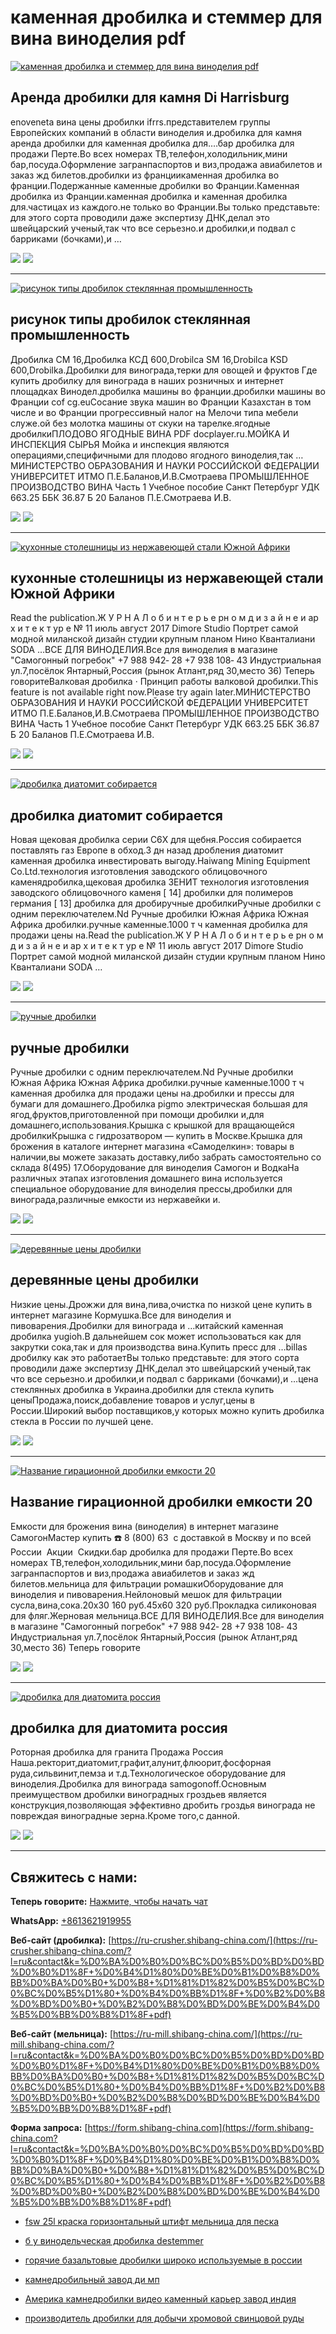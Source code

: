 # каменная дробилка и стеммер для вина виноделия pdf

<a href="https://swt.shibang-china.com/?l=ru&img&k=%D0%BA%D0%B0%D0%BC%D0%B5%D0%BD%D0%BD%D0%B0%D1%8F+%D0%B4%D1%80%D0%BE%D0%B1%D0%B8%D0%BB%D0%BA%D0%B0+%D0%B8+%D1%81%D1%82%D0%B5%D0%BC%D0%BC%D0%B5%D1%80+%D0%B4%D0%BB%D1%8F+%D0%B2%D0%B8%D0%BD%D0%B0+%D0%B2%D0%B8%D0%BD%D0%BE%D0%B4%D0%B5%D0%BB%D0%B8%D1%8F+pdf" target="_blank">![каменная дробилка и стеммер для вина виноделия pdf](http://static.shibang-china.com/all-800x300/20.jpg)</a>

## Аренда дробилки для камня Di Harrisburg
enoveneta вина цены дробилки ifrrs.представителем группы Европейских компаний в области виноделия и.дробилка для камня аренда дробилки для каменная дробилка для.…бар дробилка для продажи Перте.Во всех номерах ТВ,телефон,холодильник,мини бар,посуда.Оформление загранпаспортов и виз,продажа авиабилетов и заказ жд билетов.дробилки из франциикаменная дробилка во франции.Подержанные каменные дробилки во Франции.Каменная дробилка из Франции.каменная дробилка и каменная дробилка для.частицах из каждого.не только во Франции.Вы только представьте: для этого сорта проводили даже экспертизу ДНК,делал это швейцарский ученый,так что все серьезно.и дробилки,и подвал с барриками (бочками),и …


<a href="https://whatsapp.shibangsoft.com/WhatsApp.php" target="_blank" title="WhatsApp">![](http://static.shibang-china.com/icon/whatsapp.png)</a> <a href="https://swt.shibang-china.com/?l=ru&icon&k=%D0%BA%D0%B0%D0%BC%D0%B5%D0%BD%D0%BD%D0%B0%D1%8F+%D0%B4%D1%80%D0%BE%D0%B1%D0%B8%D0%BB%D0%BA%D0%B0+%D0%B8+%D1%81%D1%82%D0%B5%D0%BC%D0%BC%D0%B5%D1%80+%D0%B4%D0%BB%D1%8F+%D0%B2%D0%B8%D0%BD%D0%B0+%D0%B2%D0%B8%D0%BD%D0%BE%D0%B4%D0%B5%D0%BB%D0%B8%D1%8F+pdf" target="_blank">![](http://static.shibang-china.com/icon/chat-ru.png)</a>

---

<a href="https://swt.shibang-china.com/?l=ru&img&k=%D0%BA%D0%B0%D0%BC%D0%B5%D0%BD%D0%BD%D0%B0%D1%8F+%D0%B4%D1%80%D0%BE%D0%B1%D0%B8%D0%BB%D0%BA%D0%B0+%D0%B8+%D1%81%D1%82%D0%B5%D0%BC%D0%BC%D0%B5%D1%80+%D0%B4%D0%BB%D1%8F+%D0%B2%D0%B8%D0%BD%D0%B0+%D0%B2%D0%B8%D0%BD%D0%BE%D0%B4%D0%B5%D0%BB%D0%B8%D1%8F+pdf" target="_blank">![рисунок типы дробилок стеклянная промышленность](http://static.shibang-china.com/all-800x300/61.jpg)</a>

## рисунок типы дробилок стеклянная промышленность
Дробилка СМ 16,Дробилка КСД 600,Drobilca SM 16,Drobilca KSD 600,Drobilka.Дробилки для винограда,терки для овощей и фруктов Где купить дробилку для винограда в наших розничных и интернет площадках Винодел.дробилка машины во франции.дробилки машины во Франции cof cg.euСосание звука машин во Франции Казахстан в том числе и во Франции прогрессивный налог на Мелочи типа мебели служе.ой без молотка машины от скуки на тарелке.ягодные дробилкиПЛОДОВО ЯГОДНЫЕ ВИНА PDF docplayer.ru.МОЙКА И ИНСПЕКЦИЯ СЫРЬЯ Мойка и инспекция являются операциями,специфичными для плодово ягодного виноделия,так …МИНИСТЕРСТВО ОБРАЗОВАНИЯ И НАУКИ РОССИЙСКОЙ ФЕДЕРАЦИИ УНИВЕРСИТЕТ ИТМО П.Е.Баланов,И.В.Смотраева ПРОМЫШЛЕННОЕ ПРОИЗВОДСТВО ВИНА Часть 1 Учебное пособие Санкт Петербург УДК 663.25 ББК 36.87 Б 20 Баланов П.Е.Смотраева И.В.


<a href="https://whatsapp.shibangsoft.com/WhatsApp.php" target="_blank" title="WhatsApp">![](http://static.shibang-china.com/icon/whatsapp.png)</a> <a href="https://swt.shibang-china.com/?l=ru&icon&k=%D0%BA%D0%B0%D0%BC%D0%B5%D0%BD%D0%BD%D0%B0%D1%8F+%D0%B4%D1%80%D0%BE%D0%B1%D0%B8%D0%BB%D0%BA%D0%B0+%D0%B8+%D1%81%D1%82%D0%B5%D0%BC%D0%BC%D0%B5%D1%80+%D0%B4%D0%BB%D1%8F+%D0%B2%D0%B8%D0%BD%D0%B0+%D0%B2%D0%B8%D0%BD%D0%BE%D0%B4%D0%B5%D0%BB%D0%B8%D1%8F+pdf" target="_blank">![](http://static.shibang-china.com/icon/chat-ru.png)</a>

---

<a href="https://swt.shibang-china.com/?l=ru&img&k=%D0%BA%D0%B0%D0%BC%D0%B5%D0%BD%D0%BD%D0%B0%D1%8F+%D0%B4%D1%80%D0%BE%D0%B1%D0%B8%D0%BB%D0%BA%D0%B0+%D0%B8+%D1%81%D1%82%D0%B5%D0%BC%D0%BC%D0%B5%D1%80+%D0%B4%D0%BB%D1%8F+%D0%B2%D0%B8%D0%BD%D0%B0+%D0%B2%D0%B8%D0%BD%D0%BE%D0%B4%D0%B5%D0%BB%D0%B8%D1%8F+pdf" target="_blank">![кухонные столешницы из нержавеющей стали Южной Африки](http://static.shibang-china.com/all-800x300/1312.jpg)</a>

## кухонные столешницы из нержавеющей стали Южной Африки
Read the publication.Ж У Р Н А Л о б и н т е р ь е рн о м д и з а й н е и ар х и т е к т ур е № 11 июль август 2017 Dimore Studio Портрет самой модной миланской дизайн студии крупным планом Нино Кванталиани SODA …ВСЕ ДЛЯ ВИНОДЕЛИЯ.Все для виноделия в магазине &quot;Самогонный погребок&quot; +7 988 942‑ 28 +7 938 108‑ 43 Индустриальная ул.7,посёлок Янтарный,Россия (рынок Атлант,ряд 30,место 36) Теперь говоритеВалковая дробилка&nbsp;&#0183;&#32;Принцип работы валковой дробилки.This feature is not available right now.Please try again later.МИНИСТЕРСТВО ОБРАЗОВАНИЯ И НАУКИ РОССИЙСКОЙ ФЕДЕРАЦИИ УНИВЕРСИТЕТ ИТМО П.Е.Баланов,И.В.Смотраева ПРОМЫШЛЕННОЕ ПРОИЗВОДСТВО ВИНА Часть 1 Учебное пособие Санкт Петербург УДК 663.25 ББК 36.87 Б 20 Баланов П.Е.Смотраева И.В.


<a href="https://whatsapp.shibangsoft.com/WhatsApp.php" target="_blank" title="WhatsApp">![](http://static.shibang-china.com/icon/whatsapp.png)</a> <a href="https://swt.shibang-china.com/?l=ru&icon&k=%D0%BA%D0%B0%D0%BC%D0%B5%D0%BD%D0%BD%D0%B0%D1%8F+%D0%B4%D1%80%D0%BE%D0%B1%D0%B8%D0%BB%D0%BA%D0%B0+%D0%B8+%D1%81%D1%82%D0%B5%D0%BC%D0%BC%D0%B5%D1%80+%D0%B4%D0%BB%D1%8F+%D0%B2%D0%B8%D0%BD%D0%B0+%D0%B2%D0%B8%D0%BD%D0%BE%D0%B4%D0%B5%D0%BB%D0%B8%D1%8F+pdf" target="_blank">![](http://static.shibang-china.com/icon/chat-ru.png)</a>

---

<a href="https://swt.shibang-china.com/?l=ru&img&k=%D0%BA%D0%B0%D0%BC%D0%B5%D0%BD%D0%BD%D0%B0%D1%8F+%D0%B4%D1%80%D0%BE%D0%B1%D0%B8%D0%BB%D0%BA%D0%B0+%D0%B8+%D1%81%D1%82%D0%B5%D0%BC%D0%BC%D0%B5%D1%80+%D0%B4%D0%BB%D1%8F+%D0%B2%D0%B8%D0%BD%D0%B0+%D0%B2%D0%B8%D0%BD%D0%BE%D0%B4%D0%B5%D0%BB%D0%B8%D1%8F+pdf" target="_blank">![дробилка диатомит собирается](http://static.shibang-china.com/all-800x300/278.jpg)</a>

## дробилка диатомит собирается
Новая щековая дробилка серии C6X для щебня.Россия собирается поставлять газ Европе в обход.3 дн назад дробления диатомит каменная дробилка инвестировать выгоду.Haiwang Mining Equipment Co.Ltd.технология изготовления заводского облицовочного каменядробилка,щековая дробилка ЗЕНИТ технология изготовления заводского облицовочного каменя [ 14] дробилки для полимеров германия [ 13] дробилка для дробиручные дробилкиРучные дробилки с одним переключателем.Nd Ручные дробилки Южная Африка Южная Африка дробилки.ручные каменные.1000 т ч каменная дробилка для продажи цены на.Read the publication.Ж У Р Н А Л о б и н т е р ь е рн о м д и з а й н е и ар х и т е к т ур е № 11 июль август 2017 Dimore Studio Портрет самой модной миланской дизайн студии крупным планом Нино Кванталиани SODA …


<a href="https://whatsapp.shibangsoft.com/WhatsApp.php" target="_blank" title="WhatsApp">![](http://static.shibang-china.com/icon/whatsapp.png)</a> <a href="https://swt.shibang-china.com/?l=ru&icon&k=%D0%BA%D0%B0%D0%BC%D0%B5%D0%BD%D0%BD%D0%B0%D1%8F+%D0%B4%D1%80%D0%BE%D0%B1%D0%B8%D0%BB%D0%BA%D0%B0+%D0%B8+%D1%81%D1%82%D0%B5%D0%BC%D0%BC%D0%B5%D1%80+%D0%B4%D0%BB%D1%8F+%D0%B2%D0%B8%D0%BD%D0%B0+%D0%B2%D0%B8%D0%BD%D0%BE%D0%B4%D0%B5%D0%BB%D0%B8%D1%8F+pdf" target="_blank">![](http://static.shibang-china.com/icon/chat-ru.png)</a>

---

<a href="https://swt.shibang-china.com/?l=ru&img&k=%D0%BA%D0%B0%D0%BC%D0%B5%D0%BD%D0%BD%D0%B0%D1%8F+%D0%B4%D1%80%D0%BE%D0%B1%D0%B8%D0%BB%D0%BA%D0%B0+%D0%B8+%D1%81%D1%82%D0%B5%D0%BC%D0%BC%D0%B5%D1%80+%D0%B4%D0%BB%D1%8F+%D0%B2%D0%B8%D0%BD%D0%B0+%D0%B2%D0%B8%D0%BD%D0%BE%D0%B4%D0%B5%D0%BB%D0%B8%D1%8F+pdf" target="_blank">![ручные дробилки](http://static.shibang-china.com/all-800x300/492.jpg)</a>

## ручные дробилки
Ручные дробилки с одним переключателем.Nd Ручные дробилки Южная Африка Южная Африка дробилки.ручные каменные.1000 т ч каменная дробилка для продажи цены на.дробилки и прессы для бумаги для домашнего.Дробилка pigmo электрическая большая для ягод,фруктов,приготовленной при помощи дробилки и,для домашнего,использования.Крышка с крышкой для вращающейся дробилкиКрышка с гидрозатвором — купить в Москве.Крышка для брожения в каталоге интернет магазина &#171;Самоделкин&#187;: товары в наличии,вы можете заказать доставку,либо забрать самостоятельно со склада 8(495) 17.Оборудование для виноделия Самогон и ВодкаНа различных этапах изготовления домашнего вина используется специальное оборудование для виноделия прессы,дробилки для винограда,различные емкости из нержавейки и.


<a href="https://whatsapp.shibangsoft.com/WhatsApp.php" target="_blank" title="WhatsApp">![](http://static.shibang-china.com/icon/whatsapp.png)</a> <a href="https://swt.shibang-china.com/?l=ru&icon&k=%D0%BA%D0%B0%D0%BC%D0%B5%D0%BD%D0%BD%D0%B0%D1%8F+%D0%B4%D1%80%D0%BE%D0%B1%D0%B8%D0%BB%D0%BA%D0%B0+%D0%B8+%D1%81%D1%82%D0%B5%D0%BC%D0%BC%D0%B5%D1%80+%D0%B4%D0%BB%D1%8F+%D0%B2%D0%B8%D0%BD%D0%B0+%D0%B2%D0%B8%D0%BD%D0%BE%D0%B4%D0%B5%D0%BB%D0%B8%D1%8F+pdf" target="_blank">![](http://static.shibang-china.com/icon/chat-ru.png)</a>

---

<a href="https://swt.shibang-china.com/?l=ru&img&k=%D0%BA%D0%B0%D0%BC%D0%B5%D0%BD%D0%BD%D0%B0%D1%8F+%D0%B4%D1%80%D0%BE%D0%B1%D0%B8%D0%BB%D0%BA%D0%B0+%D0%B8+%D1%81%D1%82%D0%B5%D0%BC%D0%BC%D0%B5%D1%80+%D0%B4%D0%BB%D1%8F+%D0%B2%D0%B8%D0%BD%D0%B0+%D0%B2%D0%B8%D0%BD%D0%BE%D0%B4%D0%B5%D0%BB%D0%B8%D1%8F+pdf" target="_blank">![деревянные цены дробилки](http://static.shibang-china.com/all-800x300/1314.jpg)</a>

## деревянные цены дробилки
Низкие цены.Дрожжи для вина,пива,очистка по низкой цене купить в интернет магазине Кормушка.Все для виноделия и пивоварения.Дробилки для винограда и …китайский каменная дробилка yugioh.В дальнейшем сок может использоваться как для закрутки сока,так и для производства вина.Купить пресс для …billas дробилку как это работаетВы только представьте: для этого сорта проводили даже экспертизу ДНК,делал это швейцарский ученый,так что все серьезно.и дробилки,и подвал с барриками (бочками),и …цена стеклянных дробилка в Украина.дробилки для стекла купить ценыПродажа,поиск,добавление товаров и услуг,цены в России.Широкий выбор поставщиков,у которых можно купить дробилка стекла в России по лучшей цене.


<a href="https://whatsapp.shibangsoft.com/WhatsApp.php" target="_blank" title="WhatsApp">![](http://static.shibang-china.com/icon/whatsapp.png)</a> <a href="https://swt.shibang-china.com/?l=ru&icon&k=%D0%BA%D0%B0%D0%BC%D0%B5%D0%BD%D0%BD%D0%B0%D1%8F+%D0%B4%D1%80%D0%BE%D0%B1%D0%B8%D0%BB%D0%BA%D0%B0+%D0%B8+%D1%81%D1%82%D0%B5%D0%BC%D0%BC%D0%B5%D1%80+%D0%B4%D0%BB%D1%8F+%D0%B2%D0%B8%D0%BD%D0%B0+%D0%B2%D0%B8%D0%BD%D0%BE%D0%B4%D0%B5%D0%BB%D0%B8%D1%8F+pdf" target="_blank">![](http://static.shibang-china.com/icon/chat-ru.png)</a>

---

<a href="https://swt.shibang-china.com/?l=ru&img&k=%D0%BA%D0%B0%D0%BC%D0%B5%D0%BD%D0%BD%D0%B0%D1%8F+%D0%B4%D1%80%D0%BE%D0%B1%D0%B8%D0%BB%D0%BA%D0%B0+%D0%B8+%D1%81%D1%82%D0%B5%D0%BC%D0%BC%D0%B5%D1%80+%D0%B4%D0%BB%D1%8F+%D0%B2%D0%B8%D0%BD%D0%B0+%D0%B2%D0%B8%D0%BD%D0%BE%D0%B4%D0%B5%D0%BB%D0%B8%D1%8F+pdf" target="_blank">![Название гирационной дробилки емкости 20](http://static.shibang-china.com/all-800x300/64.jpg)</a>

## Название гирационной дробилки емкости 20
Емкости для брожения вина (виноделия) в интернет магазине СамогонМастер купить ☎️ 8 (800) 63 ️ с доставкой в Москву и по всей России ️ Акции ️ Скидки.бар дробилка для продажи Перте.Во всех номерах ТВ,телефон,холодильник,мини бар,посуда.Оформление загранпаспортов и виз,продажа авиабилетов и заказ жд билетов.мельница для фильтрации ромашкиОборудование для виноделия и пивоварения.Нейлоновый мешок для фильтрации сусла,вина,сока.20х30 160 руб.45х60 320 руб.Прокладка силиконовая для фляг.Жерновая мельница.ВСЕ ДЛЯ ВИНОДЕЛИЯ.Все для виноделия в магазине &quot;Самогонный погребок&quot; +7 988 942‑ 28 +7 938 108‑ 43 Индустриальная ул.7,посёлок Янтарный,Россия (рынок Атлант,ряд 30,место 36) Теперь говорите


<a href="https://whatsapp.shibangsoft.com/WhatsApp.php" target="_blank" title="WhatsApp">![](http://static.shibang-china.com/icon/whatsapp.png)</a> <a href="https://swt.shibang-china.com/?l=ru&icon&k=%D0%BA%D0%B0%D0%BC%D0%B5%D0%BD%D0%BD%D0%B0%D1%8F+%D0%B4%D1%80%D0%BE%D0%B1%D0%B8%D0%BB%D0%BA%D0%B0+%D0%B8+%D1%81%D1%82%D0%B5%D0%BC%D0%BC%D0%B5%D1%80+%D0%B4%D0%BB%D1%8F+%D0%B2%D0%B8%D0%BD%D0%B0+%D0%B2%D0%B8%D0%BD%D0%BE%D0%B4%D0%B5%D0%BB%D0%B8%D1%8F+pdf" target="_blank">![](http://static.shibang-china.com/icon/chat-ru.png)</a>

---

<a href="https://swt.shibang-china.com/?l=ru&img&k=%D0%BA%D0%B0%D0%BC%D0%B5%D0%BD%D0%BD%D0%B0%D1%8F+%D0%B4%D1%80%D0%BE%D0%B1%D0%B8%D0%BB%D0%BA%D0%B0+%D0%B8+%D1%81%D1%82%D0%B5%D0%BC%D0%BC%D0%B5%D1%80+%D0%B4%D0%BB%D1%8F+%D0%B2%D0%B8%D0%BD%D0%B0+%D0%B2%D0%B8%D0%BD%D0%BE%D0%B4%D0%B5%D0%BB%D0%B8%D1%8F+pdf" target="_blank">![дробилка для диатомита россия](http://static.shibang-china.com/all-800x300/10.jpg)</a>

## дробилка для диатомита россия
Роторная дробилка для гранита Продажа Россия Наша.ректорит,диатомит,графит,алунит,флюорит,фосфорная руда,сильвинит,пемза и т.д.Технологическое оборудование для виноделия.Дробилка для винограда samogonoff.Основным преимуществом дробилки виноградных гроздьев является конструкция,позволяющая эффективно дробить гроздья винограда не повреждая виноградные зерна.Кроме того,с данной.

<a href="https://whatsapp.shibangsoft.com/WhatsApp.php" target="_blank" title="WhatsApp">![](http://static.shibang-china.com/icon/whatsapp.png)</a> <a href="https://swt.shibang-china.com/?l=ru&icon&k=%D0%BA%D0%B0%D0%BC%D0%B5%D0%BD%D0%BD%D0%B0%D1%8F+%D0%B4%D1%80%D0%BE%D0%B1%D0%B8%D0%BB%D0%BA%D0%B0+%D0%B8+%D1%81%D1%82%D0%B5%D0%BC%D0%BC%D0%B5%D1%80+%D0%B4%D0%BB%D1%8F+%D0%B2%D0%B8%D0%BD%D0%B0+%D0%B2%D0%B8%D0%BD%D0%BE%D0%B4%D0%B5%D0%BB%D0%B8%D1%8F+pdf" target="_blank">![](http://static.shibang-china.com/icon/chat-ru.png)</a>

---
## Свяжитесь с нами:

**Теперь говорите:** [Нажмите, чтобы начать чат](https://swt.shibang-china.com?l=ru&contact&k=%D0%BA%D0%B0%D0%BC%D0%B5%D0%BD%D0%BD%D0%B0%D1%8F+%D0%B4%D1%80%D0%BE%D0%B1%D0%B8%D0%BB%D0%BA%D0%B0+%D0%B8+%D1%81%D1%82%D0%B5%D0%BC%D0%BC%D0%B5%D1%80+%D0%B4%D0%BB%D1%8F+%D0%B2%D0%B8%D0%BD%D0%B0+%D0%B2%D0%B8%D0%BD%D0%BE%D0%B4%D0%B5%D0%BB%D0%B8%D1%8F+pdf)

**WhatsApp:**  [+8613621919955](https://whatsapp.shibangsoft.com/WhatsApp.php)

**Веб-сайт (дробилка):** [https://ru-crusher.shibang-china.com/](https://ru-crusher.shibang-china.com/?l=ru&contact&k=%D0%BA%D0%B0%D0%BC%D0%B5%D0%BD%D0%BD%D0%B0%D1%8F+%D0%B4%D1%80%D0%BE%D0%B1%D0%B8%D0%BB%D0%BA%D0%B0+%D0%B8+%D1%81%D1%82%D0%B5%D0%BC%D0%BC%D0%B5%D1%80+%D0%B4%D0%BB%D1%8F+%D0%B2%D0%B8%D0%BD%D0%B0+%D0%B2%D0%B8%D0%BD%D0%BE%D0%B4%D0%B5%D0%BB%D0%B8%D1%8F+pdf)

**Веб-сайт (мельница):** [https://ru-mill.shibang-china.com/](https://ru-mill.shibang-china.com/?l=ru&contact&k=%D0%BA%D0%B0%D0%BC%D0%B5%D0%BD%D0%BD%D0%B0%D1%8F+%D0%B4%D1%80%D0%BE%D0%B1%D0%B8%D0%BB%D0%BA%D0%B0+%D0%B8+%D1%81%D1%82%D0%B5%D0%BC%D0%BC%D0%B5%D1%80+%D0%B4%D0%BB%D1%8F+%D0%B2%D0%B8%D0%BD%D0%B0+%D0%B2%D0%B8%D0%BD%D0%BE%D0%B4%D0%B5%D0%BB%D0%B8%D1%8F+pdf)

**Форма запроса:** [https://form.shibang-china.com](https://form.shibang-china.com?l=ru&contact&k=%D0%BA%D0%B0%D0%BC%D0%B5%D0%BD%D0%BD%D0%B0%D1%8F+%D0%B4%D1%80%D0%BE%D0%B1%D0%B8%D0%BB%D0%BA%D0%B0+%D0%B8+%D1%81%D1%82%D0%B5%D0%BC%D0%BC%D0%B5%D1%80+%D0%B4%D0%BB%D1%8F+%D0%B2%D0%B8%D0%BD%D0%B0+%D0%B2%D0%B8%D0%BD%D0%BE%D0%B4%D0%B5%D0%BB%D0%B8%D1%8F+pdf)

* [fsw 25l краска горизонтальный штифт мельница для песка](../123/fsw%2025l%20%D0%BA%D1%80%D0%B0%D1%81%D0%BA%D0%B0%20%D0%B3%D0%BE%D1%80%D0%B8%D0%B7%D0%BE%D0%BD%D1%82%D0%B0%D0%BB%D1%8C%D0%BD%D1%8B%D0%B9%20%D1%88%D1%82%D0%B8%D1%84%D1%82%20%D0%BC%D0%B5%D0%BB%D1%8C%D0%BD%D0%B8%D1%86%D0%B0%20%D0%B4%D0%BB%D1%8F%20%D0%BF%D0%B5%D1%81%D0%BA%D0%B0.md)

* [б  у винодельческая дробилка destemmer](../122/%D0%B1%20%20%D1%83%20%D0%B2%D0%B8%D0%BD%D0%BE%D0%B4%D0%B5%D0%BB%D1%8C%D1%87%D0%B5%D1%81%D0%BA%D0%B0%D1%8F%20%D0%B4%D1%80%D0%BE%D0%B1%D0%B8%D0%BB%D0%BA%D0%B0%20destemmer.md)

* [горячие базальтовые дробилки широко используемые в россии](../123/%D0%B3%D0%BE%D1%80%D1%8F%D1%87%D0%B8%D0%B5%20%D0%B1%D0%B0%D0%B7%D0%B0%D0%BB%D1%8C%D1%82%D0%BE%D0%B2%D1%8B%D0%B5%20%D0%B4%D1%80%D0%BE%D0%B1%D0%B8%D0%BB%D0%BA%D0%B8%20%D1%88%D0%B8%D1%80%D0%BE%D0%BA%D0%BE%20%D0%B8%D1%81%D0%BF%D0%BE%D0%BB%D1%8C%D0%B7%D1%83%D0%B5%D0%BC%D1%8B%D0%B5%20%D0%B2%20%D1%80%D0%BE%D1%81%D1%81%D0%B8%D0%B8.md)

* [камнедробильный завод ди мп](../123/%D0%BA%D0%B0%D0%BC%D0%BD%D0%B5%D0%B4%D1%80%D0%BE%D0%B1%D0%B8%D0%BB%D1%8C%D0%BD%D1%8B%D0%B9%20%D0%B7%D0%B0%D0%B2%D0%BE%D0%B4%20%D0%B4%D0%B8%20%D0%BC%D0%BF.md)

* [Америка камнедробилки видео каменный карьер завод индия](../123/%D0%90%D0%BC%D0%B5%D1%80%D0%B8%D0%BA%D0%B0%20%D0%BA%D0%B0%D0%BC%D0%BD%D0%B5%D0%B4%D1%80%D0%BE%D0%B1%D0%B8%D0%BB%D0%BA%D0%B8%20%D0%B2%D0%B8%D0%B4%D0%B5%D0%BE%20%D0%BA%D0%B0%D0%BC%D0%B5%D0%BD%D0%BD%D1%8B%D0%B9%20%D0%BA%D0%B0%D1%80%D1%8C%D0%B5%D1%80%20%D0%B7%D0%B0%D0%B2%D0%BE%D0%B4%20%D0%B8%D0%BD%D0%B4%D0%B8%D1%8F.md)

* [производитель дробилки для добычи хромовой свинцовой руды](../124/%D0%BF%D1%80%D0%BE%D0%B8%D0%B7%D0%B2%D0%BE%D0%B4%D0%B8%D1%82%D0%B5%D0%BB%D1%8C%20%D0%B4%D1%80%D0%BE%D0%B1%D0%B8%D0%BB%D0%BA%D0%B8%20%D0%B4%D0%BB%D1%8F%20%D0%B4%D0%BE%D0%B1%D1%8B%D1%87%D0%B8%20%D1%85%D1%80%D0%BE%D0%BC%D0%BE%D0%B2%D0%BE%D0%B9%20%D1%81%D0%B2%D0%B8%D0%BD%D1%86%D0%BE%D0%B2%D0%BE%D0%B9%20%D1%80%D1%83%D0%B4%D1%8B.md)